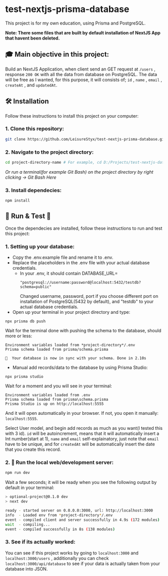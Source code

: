 # test-nextjs-prisma-database
This project is for my own education, using Prisma and PostgreSQL.

**Note: There some files that are built by default installation of NextJS App that havent been deleted.**

## :mortar_board: Main objective in this project:
Build an NextJS Application, when client send an GET request at `/users` , response `200 OK` with all the data from database on PostgreSQL. The data will be free as I wanted, for this purpose, it will consists of; `id` , `name` , `email` , `createAt` , and `updatedAt`.

## :hammer_and_wrench: Installation
Follow these instructions to install this project on your computer:
### 1. Clone this repository:
```bash
git clone https://github.com/LeisureStyx/test-nextjs-prisma-database.git
```

### 2. Navigate to the project directory:
```bash
cd project-directory-name # For example, cd D:/Projects/test-nextjs-database
```
*Or run a terminal(for example Git Bash) on the project directory by right clicking -> Git Bash Here*

### 3. Install dependecies:
```bash
npm install
```

## :rocket: Run & Test :test_tube:
Once the dependecies are installed, follow these instructions to run and test this project:

### 1. Setting up your database:
- Copy the .env.example file and rename it to .env.
- Replace the placeholders in the .env file with your actual database credentials.
    - In your .env, it should contain DATABASE_URL=
        ```
        "postgresql://username:password@localhost:5432/testdb?schema=public"
        ```
        Changed username, password, port if you choose different port on installation of PostgreSQL(5432 by default), and "testdb" to your actual database credentials.
- Open up your terminal in your project directory and type:
```
npx prisma db push
```
Wait for the terminal done with pushing the schema to the database, should more or less:
```
Environment variables loaded from *project-directory*/.env 
Prisma schema loaded from prisma/schema.prisma

🚀  Your database is now in sync with your schema. Done in 2.10s
```

- Manual add records/data to the database by using Prisma Studio:
```
npx prisma studio
```

Wait for a moment and you will see in your terminal:
```
Environment variables loaded from .env
Prisma schema loaded from prisma\schema.prisma
Prisma Studio is up on http://localhost:5555
```
And it will open automatically in your browser. If not, you open it manually: `localhost:5555`.

Select User model, and begin add records as much as you want(I tested this with 3 id). `id` will be autoincrement, means that it will automatically insert a Int number(start at 1), `name` and `email` self-explainatory, just note that `email` have to be unique, and for `createdAt` will be automatically insert the date that you create this record.

### 2. :rocket: Run the local web/development server:
```bash
npm run dev
```
Wait a few seconds; it will be ready when you see the following output by default in your terminal:
```bash
> optional-project@0.1.0 dev
> next dev

ready - started server on 0.0.0.0:3000, url: http://localhost:3000
info  - Loaded env from *project-directory*/.env
event - compiled client and server successfully in 4.9s (172 modules)
wait  - compiling...
event - compiled successfully in 8s (138 modules)
```

### 3. See if its actually worked:
You can see if this project works by going to `localhost:3000` and `localhost:3000/users` , additionally you can check `localhost:3000/api/database` to see if your data is actually taken from your database into JSON.